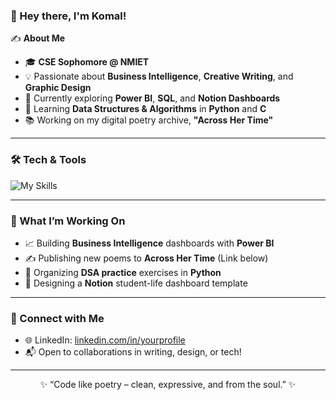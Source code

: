 <!-- Replace values in brackets with your own -->

### 👋 Hey there, I'm **Komal!**

✍️ **About Me**

- 🎓 **CSE Sophomore @ NMIET**
- 💡 Passionate about **Business Intelligence**, **Creative Writing**, and **Graphic Design**
- 🔭 Currently exploring **Power BI**, **SQL**, and **Notion Dashboards**
- 🌱 Learning **Data Structures & Algorithms** in **Python** and **C**
- 📚 Working on my digital poetry archive, **"Across Her Time"**

---

### 🛠️ Tech & Tools

![My Skills](https://skillicons.dev/icons?i=python,c,sql,notion,github,git,figma,html,css)


---

### 🚀 What I’m Working On

- 📈 Building **Business Intelligence** dashboards with **Power BI**
- ✍️ Publishing new poems to **Across Her Time** (Link below)
- 📂 Organizing **DSA practice** exercises in **Python**
- 🎨 Designing a **Notion** student-life dashboard template

---

### 🔗 Connect with Me

- 🌐 LinkedIn: [linkedin.com/in/yourprofile](https://www.linkedin.com/in/komalharshita/)
- 📬 Open to collaborations in writing, design, or tech!

---

<p align="center">✨ “Code like poetry – clean, expressive, and from the soul.” ✨</p>
